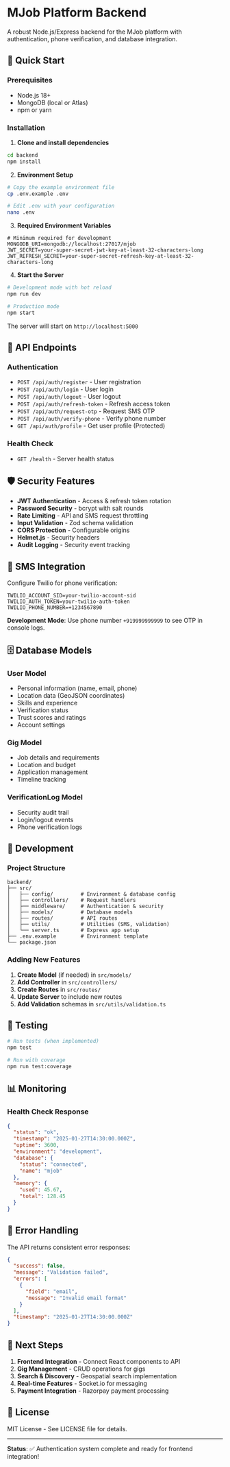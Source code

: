 # MJob Platform Backend

A robust Node.js/Express backend for the MJob platform with authentication, phone verification, and database integration.

## 🚀 Quick Start

### Prerequisites
- Node.js 18+ 
- MongoDB (local or Atlas)
- npm or yarn

### Installation

1. **Clone and install dependencies**
```bash
cd backend
npm install
```

2. **Environment Setup**
```bash
# Copy the example environment file
cp .env.example .env

# Edit .env with your configuration
nano .env
```

3. **Required Environment Variables**
```env
# Minimum required for development
MONGODB_URI=mongodb://localhost:27017/mjob
JWT_SECRET=your-super-secret-jwt-key-at-least-32-characters-long
JWT_REFRESH_SECRET=your-super-secret-refresh-key-at-least-32-characters-long
```

4. **Start the Server**
```bash
# Development mode with hot reload
npm run dev

# Production mode
npm start
```

The server will start on `http://localhost:5000`

## 📡 API Endpoints

### Authentication
- `POST /api/auth/register` - User registration
- `POST /api/auth/login` - User login
- `POST /api/auth/logout` - User logout
- `POST /api/auth/refresh-token` - Refresh access token
- `POST /api/auth/request-otp` - Request SMS OTP
- `POST /api/auth/verify-phone` - Verify phone number
- `GET /api/auth/profile` - Get user profile (Protected)

### Health Check
- `GET /health` - Server health status

## 🛡️ Security Features

- **JWT Authentication** - Access & refresh token rotation
- **Password Security** - bcrypt with salt rounds
- **Rate Limiting** - API and SMS request throttling  
- **Input Validation** - Zod schema validation
- **CORS Protection** - Configurable origins
- **Helmet.js** - Security headers
- **Audit Logging** - Security event tracking

## 📱 SMS Integration

Configure Twilio for phone verification:

```env
TWILIO_ACCOUNT_SID=your-twilio-account-sid
TWILIO_AUTH_TOKEN=your-twilio-auth-token
TWILIO_PHONE_NUMBER=+1234567890
```

**Development Mode**: Use phone number `+919999999999` to see OTP in console logs.

## 🗄️ Database Models

### User Model
- Personal information (name, email, phone)
- Location data (GeoJSON coordinates)
- Skills and experience
- Verification status
- Trust scores and ratings
- Account settings

### Gig Model  
- Job details and requirements
- Location and budget
- Application management
- Timeline tracking

### VerificationLog Model
- Security audit trail
- Login/logout events
- Phone verification logs

## 🔧 Development

### Project Structure
```
backend/
├── src/
│   ├── config/         # Environment & database config
│   ├── controllers/    # Request handlers
│   ├── middleware/     # Authentication & security
│   ├── models/         # Database models
│   ├── routes/         # API routes
│   ├── utils/          # Utilities (SMS, validation)
│   └── server.ts       # Express app setup
├── .env.example        # Environment template
└── package.json
```

### Adding New Features

1. **Create Model** (if needed) in `src/models/`
2. **Add Controller** in `src/controllers/`
3. **Create Routes** in `src/routes/`
4. **Update Server** to include new routes
5. **Add Validation** schemas in `src/utils/validation.ts`

## 🧪 Testing

```bash
# Run tests (when implemented)
npm test

# Run with coverage
npm run test:coverage
```

## 📊 Monitoring

### Health Check Response
```json
{
  "status": "ok",
  "timestamp": "2025-01-27T14:30:00.000Z",
  "uptime": 3600,
  "environment": "development",
  "database": {
    "status": "connected",
    "name": "mjob"
  },
  "memory": {
    "used": 45.67,
    "total": 128.45
  }
}
```

## 🚨 Error Handling

The API returns consistent error responses:

```json
{
  "success": false,
  "message": "Validation failed",
  "errors": [
    {
      "field": "email",
      "message": "Invalid email format"
    }
  ],
  "timestamp": "2025-01-27T14:30:00.000Z"
}
```

## 🔄 Next Steps

1. **Frontend Integration** - Connect React components to API
2. **Gig Management** - CRUD operations for gigs
3. **Search & Discovery** - Geospatial search implementation
4. **Real-time Features** - Socket.io for messaging
5. **Payment Integration** - Razorpay payment processing

## 📝 License

MIT License - See LICENSE file for details.

---

**Status**: ✅ Authentication system complete and ready for frontend integration!
